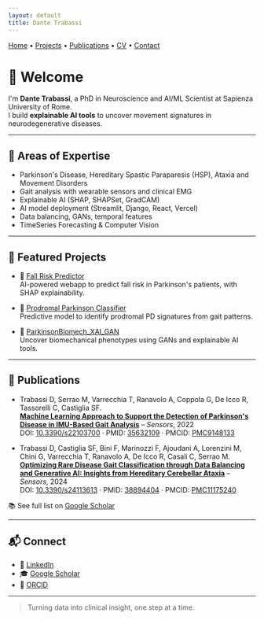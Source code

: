 ```yaml
---
layout: default
title: Dante Trabassi
---
```


[Home](./) • [Projects](#-featured-projects) • [Publications](#-selected-publications) • [CV](./DanteTrabassi_CV.pdf) • [Contact](#-connect)

# 👋 Welcome

I'm **Dante Trabassi**, a PhD in Neuroscience and AI/ML Scientist at Sapienza University of Rome.  
I build **explainable AI tools** to uncover movement signatures in neurodegenerative diseases.

---

## 🧠 Areas of Expertise

- Parkinson's Disease, Hereditary Spastic Paraparesis (HSP), Ataxia and Movement Disorders
- Gait analysis with wearable sensors and clinical EMG
- Explainable AI (SHAP, SHAPSet, GradCAM)
- AI model deployment (Streamlit, Django, React, Vercel)
- Data balancing, GANs, temporal features
- TimeSeries Forecasting & Computer Vision

---

## 🚀 Featured Projects

- 🔗 [Fall Risk Predictor](https://github.com/DanteTrb/fall-risk-predictor)  
  AI-powered webapp to predict fall risk in Parkinson's patients, with SHAP explainability.

- 🔗 [Prodromal Parkinson Classifier](https://github.com/DanteTrb/Prodromal_Parkinson)  
  Predictive model to identify prodromal PD signatures from gait patterns.

- 🔗 [ParkinsonBiomech_XAI_GAN](https://github.com/DanteTrb/ParkinsonBiomech_XAI_GAN)  
  Uncover biomechanical phenotypes using GANs and explainable AI tools.

---

## 📄 Publications

- Trabassi D, Serrao M, Varrecchia T, Ranavolo A, Coppola G, De Icco R, Tassorelli C, Castiglia SF.  
  [**Machine Learning Approach to Support the Detection of Parkinson's Disease in IMU-Based Gait Analysis**](https://www.mdpi.com/1424-8220/22/10/3700) – *Sensors*, 2022  
  DOI: [10.3390/s22103700](https://doi.org/10.3390/s22103700) · PMID: [35632109](https://pubmed.ncbi.nlm.nih.gov/35632109/) · PMCID: [PMC9148133](https://www.ncbi.nlm.nih.gov/pmc/articles/PMC9148133/)

- Trabassi D, Castiglia SF, Bini F, Marinozzi F, Ajoudani A, Lorenzini M, Chini G, Varrecchia T, Ranavolo A, De Icco R, Casali C, Serrao M.  
  [**Optimizing Rare Disease Gait Classification through Data Balancing and Generative AI: Insights from Hereditary Cerebellar Ataxia**](https://www.mdpi.com/1424-8220/24/11/3613) – *Sensors*, 2024  
  DOI: [10.3390/s24113613](https://doi.org/10.3390/s24113613) · PMID: [38894404](https://pubmed.ncbi.nlm.nih.gov/38894404/) · PMCID: [PMC11175240](https://www.ncbi.nlm.nih.gov/pmc/articles/PMC11175240/)

📚 See full list on [Google Scholar](https://scholar.google.com/citations?user=ruagPIsAAAAJ&hl=it&oi=ao)

---

## 📬 Connect

- 💼 [LinkedIn](https://www.linkedin.com/in/dante-trabassi-66b3718b/)
- 🎓 [Google Scholar](https://scholar.google.com/citations?user=ruagPlsAAAAJ)
- 🧬 [ORCID](https://orcid.org/0000-0002-4739-3441)

---

> Turning data into clinical insight, one step at a time.
